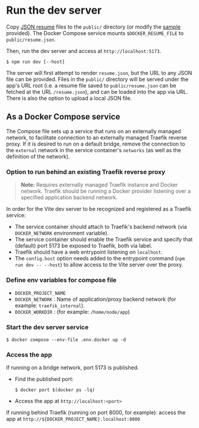 # Run the dev server

Copy [JSON resume](https://jsonresume.org) files to the `public/` directory (or modify the [sample](public/resume.json) provided). The Docker Compose service mounts `$DOCKER_RESUME_FILE` to `public/resume.json`.

Then, run the dev server and access at `http://localhost:5173`.

```console
$ npm run dev [--host]
```

The server will first attempt to render `resume.json`, but the URL to any JSON file can be provided. Files in the `public/` directory will be served under the app's URL root (i.e. a resume file saved to `public/resume.json` can be fetched at the URL `/resume.json`), and can be loaded into the app via URL. There is also the option to upload a local JSON file.

## As a Docker Compose service

The Compose file sets up a service that runs on an externally managed network, to facilitate connection to an externally managed Traefik reverse proxy. If it is desired to run on a default bridge, remove the connection to the `external` network in the service container's `networks` (as well as the definition of the network).

### Option to run behind an existing Traefik reverse proxy

> **Note:**
> Requires externally managed Traefik instance and Docker network. Traefik should be running a Docker provider listening over a specified application backend network.

In order for the Vite dev server to be recognized and registered as a Traefik service:

- The service container should attach to Traefik's backend network (via `DOCKER_NETWORK` environment variable).
- The service container should enable the Traefik service and specify that (default) port 5173 be exposed to Traefik, both via label.
- Traefik should have a web entrypoint listening on `localhost`.
- The `config.host` option needs added to the entrypoint command (`npm run dev -- --host`) to allow access to the Vite server over the proxy.

### Define env variables for compose file

- `DOCKER_PROJECT_NAME`
- `DOCKER_NETWORK`
  : Name of application/proxy backend network (for example: `traefik_internal`).
- `DOCKER_WORKDIR`
  : (for example: `/home/node/app`)

### Start the dev server service

```console
$ docker compose --env-file .env.docker up -d
```

### Access the app

If running on a bridge network, port 5173 is published.

- Find the published port:

  ```console
  $ docker port $(docker ps -lq)
  ```

- Access the app at `http://localhost:<port>`

If running behind Traefik (running on port 8000, for example): access the app at `http://${DOCKER_PROJECT_NAME}.localhost:8000`
